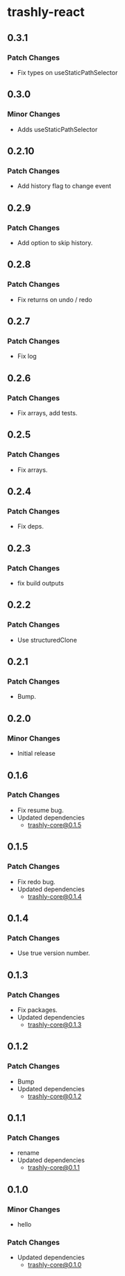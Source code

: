 # trashly-react

## 0.3.1

### Patch Changes

- Fix types on useStaticPathSelector

## 0.3.0

### Minor Changes

- Adds useStaticPathSelector

## 0.2.10

### Patch Changes

- Add history flag to change event

## 0.2.9

### Patch Changes

- Add option to skip history.

## 0.2.8

### Patch Changes

- Fix returns on undo / redo

## 0.2.7

### Patch Changes

- Fix log

## 0.2.6

### Patch Changes

- Fix arrays, add tests.

## 0.2.5

### Patch Changes

- Fix arrays.

## 0.2.4

### Patch Changes

- Fix deps.

## 0.2.3

### Patch Changes

- fix build outputs

## 0.2.2

### Patch Changes

- Use structuredClone

## 0.2.1

### Patch Changes

- Bump.

## 0.2.0

### Minor Changes

- Initial release

## 0.1.6

### Patch Changes

- Fix resume bug.
- Updated dependencies
  - trashly-core@0.1.5

## 0.1.5

### Patch Changes

- Fix redo bug.
- Updated dependencies
  - trashly-core@0.1.4

## 0.1.4

### Patch Changes

- Use true version number.

## 0.1.3

### Patch Changes

- Fix packages.
- Updated dependencies
  - trashly-core@0.1.3

## 0.1.2

### Patch Changes

- Bump
- Updated dependencies
  - trashly-core@0.1.2

## 0.1.1

### Patch Changes

- rename
- Updated dependencies
  - trashly-core@0.1.1

## 0.1.0

### Minor Changes

- hello

### Patch Changes

- Updated dependencies
  - trashly-core@0.1.0
